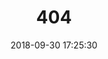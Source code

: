 ---
title: 404
date: 2018-09-30 17:25:30
type: "404"
layout: "404"
description: "Sorry, I can't display this page!"
---